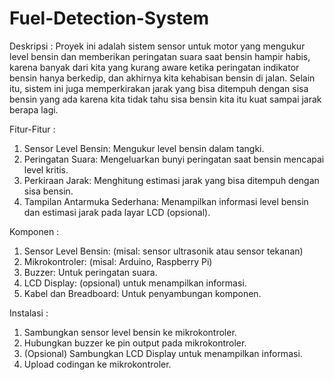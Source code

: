# Fuel-Detection-System

Deskripsi :
Proyek ini adalah sistem sensor untuk motor yang mengukur level bensin dan memberikan peringatan suara saat bensin hampir habis, karena banyak dari kita yang kurang aware ketika peringatan indikator bensin hanya berkedip, dan akhirnya kita kehabisan bensin di jalan. Selain itu, sistem ini juga memperkirakan jarak yang bisa ditempuh dengan sisa bensin yang ada karena kita tidak tahu sisa bensin kita itu kuat sampai jarak berapa lagi. 

Fitur-Fitur :
1. Sensor Level Bensin: Mengukur level bensin dalam tangki.
2. Peringatan Suara: Mengeluarkan bunyi peringatan saat bensin mencapai level kritis.
3. Perkiraan Jarak: Menghitung estimasi jarak yang bisa ditempuh dengan sisa bensin.
4. Tampilan Antarmuka Sederhana: Menampilkan informasi level bensin dan estimasi jarak pada layar LCD (opsional).

Komponen :
1. Sensor Level Bensin: (misal: sensor ultrasonik atau sensor tekanan)
2. Mikrokontroler: (misal: Arduino, Raspberry Pi)
3. Buzzer: Untuk peringatan suara.
4. LCD Display: (opsional) untuk menampilkan informasi.
5. Kabel dan Breadboard: Untuk penyambungan komponen.

Instalasi :
1. Sambungkan sensor level bensin ke mikrokontroler.
2. Hubungkan buzzer ke pin output pada mikrokontroler.
3. (Opsional) Sambungkan LCD Display untuk menampilkan informasi.
4. Upload codingan ke mikrokontroler.

